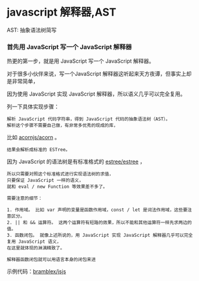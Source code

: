 # javascript 解释器,AST

AST: 抽象语法树简写

### 首先用 JavaScript 写一个 JavaScript 解释器

热更的第一步，就是用 JavaScript 写一个 JavaScript 解释器。

对于很多小伙伴来说，写一个JavaScript 解释器这听起来天方夜谭，但事实上却是非常简单，

因为使用 JavaScript 实现 JavaScript 解释器，所以语义几乎可以完全复用。

列一下具体实现步骤：

```
解析 JavaScript 代码字符串，得到 JavaScript 代码的抽象语法树（AST）。
解析这个步骤不需要自己做，有非常多优秀的现成的库，

```
比如 [acornjs/acorn](https://github.com/acornjs/acorn) 。
```
结果会解析成标准的 ESTree。
```
因为 JavaScript 的语法树是有标准格式的 [estree/estree](https://github.com/estree/estree) ，
```
所以只需要对照这个标准格式进行实现语法树的求值，
只要保证 JavaScript 一样的语义，
就和 eval / new Function 等效果差不多了。

需要注意的细节：

1. 作用域。 比如 var 声明的变量是函数作用域，const / let 是词法作用域，这些要注意区分。
2. || 和 && 运算符。 这两个运算符有短路的效果，所以不能和其他运算符一样先求两边的值。
3. 函数闭包。 就像上述所说的，用 JavaScript 实现 JavaScript 解释器几乎可以完全复用 JavaScript 语义，
在这里就体现的淋漓精致了。

解释器函数闭包就可以用语言本身的闭包来进

```

示例代码：[bramblex/jsjs](https://link.juejin.im/?target=https%3A%2F%2Flink.zhihu.com%2F%3Ftarget%3Dhttps%253A%2F%2Fgithub.com%2Fbramblex%2Fjsjs)
